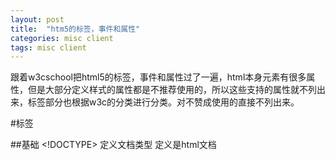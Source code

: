 ```yaml
---
layout: post
title:  "htm5的标签，事件和属性"
categories: misc client
tags: misc client 
---
```


跟着w3cschool把html5的标签，事件和属性过了一遍，html本身元素有很多属性，但是大部分定义样式的属性都是不推荐使用的，所以这些支持的属性就不列出来，标签部分也根据w3c的分类进行分类。对不赞成使用的直接不列出来。

#标签

##基础
    <!DOCTYPE>  定义文档类型
	<html> 定义是html文档
	<title> 定义标题
	<body> 定义主体
	<h1> to <h6> html中的标题
	<p>  段落
	<br>  换行
	<hr>  水平线
	<!-- --> 注释
##格式
    <abbr>  缩写,浏览器在鼠标移到文字上会给提示
        <abbr title="People's Republic of China">PRC</abbr>
    <address> 用来定义联系信息，其实就是斜体加一些特殊字体而已
        <address>Written by Lvming</address>
    <b> 粗体
    <bdi> 文本方向   5添加
    <bdo> 文字方向
        <bdo dir='rtl'>这会从右向左输出</bdo>
    <blockquote>  定义长引用，浏览器会在前后添加换行并增加外边距
    <cite>  定义引用
    <code>  定义代码块
    <del>  定义被删除文本
    <dfn>  定义项目
    <em>  定义强调文本
    <i> 斜体
    <ins>  定义被插入文本，和<del>一起使用描述文档的更新
    <kbd>  定义键盘文本
    <pre>  pre标签中的文本会有空格和换行，通常用来表示html文档描述
    <q>  短引用，浏览器会在周围插入引号
    <samp>  计算机代码
    <small>  小号
    <strong> 强调
    <sup> 上标文本
    <sub> 下标文本
    <tt>  打字机文本
    <var> 文本中的变量
    下面的都是html5中新加的：
    <mark> 带记号的文本，google浏览器会加个黄色背景
    <meter> 不懂
    <progress> 进度
    <time>  日期/时间
    <wbr>  视频
以上列表中有一些都能改变浏览器显示文本的样式，如b,address等，但是如果只是想要样式而不是它们对应的语义的话，w3c不推荐这么做，因为有相应语义的文本可能会在程序中被使用。
##表单
表单应该是html中最重要的元素之一了，即使我之前不懂，也知道大部分意思
    
    <form> 表单
    <input> 输入框
    <textarea> 多行输入
    <button> 按钮
    <select> 下拉框
    <optgroup> 与select配合使用，定义二级的下拉框
    <option>  select中的选项
    <label> input元素的标注
    <fieldset>  表单元素的边框
    <legend>  边框的标题，和fieldset配合使用
下面是html5新加的

    <datalist>  下拉列表，与input配合使用，和select类似
    <keygen>   生成密钥，具体没搞懂
    <output>   输出的元素

##框架
框架要说的东西非常的多，但是其实也不复杂，无非是html的嵌套。和android的fragment类似的东东。

    <frame> 框架中的一帧，每个frame都是一个html页面
    <frameset> 将frame组合在一起
    <noframes> 描述不支持frame的浏览器的行为
    <iframe> 内联框架
##图像

    <img> 图像
    <map> 图像的映射
    <area> 图像的区域
imag,map和area可以将几个图像联合成一个图像来显示，下面是html5的标签

    <canvas> 一块画布，内无限可能
    <figure> 就是规定其中的内容为独立的。语义作用
    <figcaption> 上面的figure的标题

##音视频

    <audio> 声音
    <source> 媒介的源
    <track> 播放器中的字幕啊啥的，目前浏览器都不支持
    <video> 视频
    
##链接

    <a> 锚点
    <link> 链接
    <nav> 导航链接
    
##列表

    <ul>和<ol> 无序和有序列表
    <li> 列表项
    <dl> 带描述的列表，可以看做二级列表
    <dt> dl中的项
    <dd> dl中的描述

##表格

    <table> 表格
    <caption> 标题
    <th> 表头
    <tr> 行
    <td> 单元
    <thead> 表头内容
    <tbody> 主题内容
    <tfoot> 表格脚注
    <col> 定义表格中列的属性
    <colgroup> 和col类似，不过是分组的
    
##样式
    
    <style> 样式，放css的地方
    <div>  定义文档中的一部分，这一部分可以用单独的样式
    <span> 也是分节，常用与某段内，可以在之中应用单独的样式
    <header>
    <footer>
    <section>
    <article>
    <aside>
    <details>
    <dialog>
    <summary>
上面的没带注释的基本都是一些语义标签，具体用处我感觉不是太大，div+style是html4经常用的
，使用语义标签是为了工具更好的理解你的文档内容。

##元信息

    <head> 头部
    <meta> 文档的元信息
    <base> 页面中链接的默认地址
    
##编程

    <script> 脚本
    <noscript> 不支持脚本时的替代
    <embed> 为外部应用定义容器，如flash
    <object> 嵌入的对象
    <param> 对象的参数
这些其实只有script和embed是有用的，其它好像支持都不咋地。

#全局属性
    
    accessskey: 元素的快捷键，用alt + key相当于直接点击该元素
        <a href="http://www.w3school.com.cn/html/" accesskey="h">HTML</a><br />
    class: css中的类
    dir:   文本内容的方向
    id:   id
    lang: 文本内容的语言
    style: 里面的样式
    tabindex: 元素的tab次序
    title:  元素的额外信息
下面是html5中新加的内容：

    contenteditable: 内容是否可编辑
    contextmenu:  上下文菜单
    data-*:   用户在文档中定义的私有属性
    draggable:  是否可拖动
    dropzone:  被拖动时数据是否复制，移动或者链接
    hidden:  隐藏元素
    spellcheck: 是否对元素进行拼写和语法检查
    translate: 是否翻译元素内容
    
#全局事件
这里只列出html4中的事件，html5中添加了太多的事件看不过来，而且现在浏览器估计还没法产生那么多事件。

##window事件
    
    onload: 页面加载完成以后
    onunload: 页面结束或者浏览器关闭
    
##form事件

    onblur: 元素失去焦点
    onchange: 元素值被改变
    onfocus: 元素获得焦点
    onselect: 元素中文本被选中
    onsubmit: 表单提交
    
##键盘事件

    onkeydown: 按下按键
    onkeypress: 按住不放
    onkeyup: 释放按键
    
##鼠标事件

    onclick:
    ondbclick:
    onmousedown:
    onmousemove:
    onmouseout:
    onmouseover:
    onmouseuup:
    
##Media事件

    onabort: 退出运行
    onwaiting: 停止播放但打算继续播放

已经是html中的绝大部分内容了，只要理解，html主要描写的是文档的语义，差不多就能理解html了。


	
